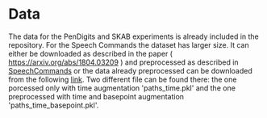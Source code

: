 # Data
The data for the PenDigits and SKAB experiments is already included in the repository. For the Speech Commands the dataset has larger size. It can either be downloaded as described in the paper ( https://arxiv.org/abs/1804.03209 ) and preprocessed as described in [SpeechCommands](https://github.com/emguzzi/MasterThesisDemo/tree/main/SpeechCommands) or the data already preprocessed can be downloaded from the following [link](https://polybox.ethz.ch/index.php/s/IAzT2cUSqZpygFr). Two different file can be found there: the one porcessed only with time augmentation 'paths_time.pkl' and the one preprocessed with time and basepoint augmentation 'paths_time_basepoint.pkl'.
